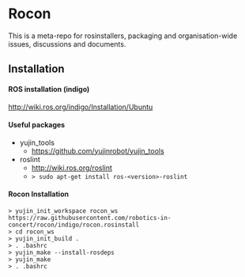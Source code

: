 Rocon
=====

This is a meta-repo for rosinstallers, packaging and organisation-wide issues, discussions and documents.

## Installation
#### ROS installation (indigo)

http://wiki.ros.org/indigo/Installation/Ubuntu

#### Useful packages

* yujin_tools
  * https://github.com/yujinrobot/yujin_tools
* roslint
  * http://wiki.ros.org/roslint
  * ```> sudo apt-get install ros-<version>-roslint```

#### Rocon Installation
  
  ```
  > yujin_init_workspace rocon_ws https://raw.githubusercontent.com/robotics-in-concert/rocon/indigo/rocon.rosinstall
  > cd rocon_ws
  > yujin_init_build .
  > . .bashrc
  > yujin_make --install-rosdeps
  > yujin_make
  > . .bashrc
  ```
  
